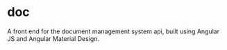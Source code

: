 # doc
A front end for the document management system api, built using Angular JS and Angular Material Design.
